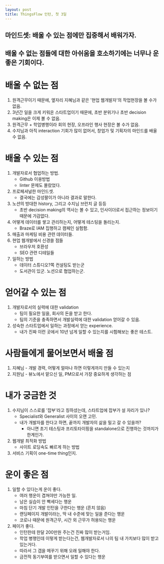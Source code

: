```yaml
---
layout: post
title: ThingsFlow 인턴, 첫 3일
---
```


## 마인드셋: 배울 수 있는 점에만 집중해서 배워가자.

## 배울 수 없는 점들에 대한 아쉬움을 호소하기에는 너무나 운좋은 기회이다.

# 배울 수 없는 점

1. 원격근무이기 때문에, 옆자리 지혜님과 같은 '현업 웹개발자'의 작업현장을 볼 수가 없음.
2. 3년간 일을 크게 키워온 스타트업이기 때문에, 초반 분위기나 초반 decision making은 이제 볼 수 없음.
3. 원격근무 + 학업병행이라 회의 현장, 오프라인 행사 현장은 볼 수가 없음.
4. 수지님과 아직 interaction 기회가 많이 없어서, 창업가 및 기획자의 마인드를 배울 수 없음.

# 배울 수 있는 점

1. 개발자로서 협업하는 방법.
   - Github 이용방법
   - linter 문제도 몰랐었다.
2. 프로페셔널한 마인드셋.
   - 결국에는 감성팔이가 아니라 결과로 말한다.
3. 노션의 방대한 history, 그리고 수지님 브런치 글 등등
   - 초반 decision making의 역사는 볼 수 있고, 인사이더로서 접근하는 정보이기 때문에 가감없다.
4. 어떻게 데이터를 쌓고 관리하는지, 어떻게 테스팅을 돌리는지.
   - Braze로 IAM 집행하고 캠페인 실험함.
5. 매출과 마케팅 비용 관련 데이터들.
6. 현업 웹개발에서 신경쓸 점들
   - 브라우저 호환성
   - SEO 관련 디테일들
7. 일하는 방법
   - 데이터 스튜디오?쪽 컨설팅도 받는군
   - 도서관이 있군. 노션으로 협업하는군.

# 얻어갈 수 있는 점

1. 개발자로서의 실력에 대한 validation
   - 팀이 필요한 일을, 회사의 돈을 받고 한다.
   - 팀의 기준을 충족하면서 개발실력에 대한 validation 얻어갈 수 있음.
2. 성숙한 스타트업에서 일하는 과정에서 얻는 experience.
   - 내가 진짜 이런 곳에서 10년 넘게 일할 수 있는지를 시험해보는 좋은 테스트.

# 사람들에게 물어보면서 배울 점

1. 지혜님 - 개발 경력, 어떻게 얼마나 하면 이렇게까지 만들 수 있는지
2. 지원님 - 뷰노에서 맡으신 일, PM으로서 가장 중요하게 생각하는 점

# 내가 궁금한 것

1. 수지님이 스스로를 '잡부'라고 칭하셨는데, 스타트업에 잡부가 설 자리가 있나?
   - Specialist와 Generalist 사이의 오랜 고민.
   - 내가 개발자를 한다고 하면, 끝까지 개발자의 삶을 밀고 갈 수 있을까?
     - 아니면 초기 테스팅과 프리토타이핑을 standalone으로 진행하는 것까지가 한계인가.
2. 웹개발 최적화 방법
   - 사이트 로딩속도 빠르게 하는 방법
3. 서비스 기획이 one-time thing인지.

# 운이 좋은 점

1. 일할 수 있다는게 운이 좋다.
   - 여러 행운이 겹쳐야만 가능한 일.
   - 남은 실습이 안 빡세다는 행운
   - 마침 단기 개발 인턴을 구한다는 행운 (흔치 않음)
   - 랜딩페이지 개발이라는, 딱 내 수준에 맞는 일을 준다는 행운
   - 코로나 때문에 원격근무, 시간 외 근무가 허용되는 행운
2. 페이가 좋다.
   - 인턴한테 한달 200만원 주는건 진짜 많이 받는거임.
   - 학업 병행인데 이렇게 받는다는건, 웹개발자로서 나의 팀 내 가치보다 많이 받고있는거다.
   - 따라서 그 갭을 메꾸기 위해 오래 일해야 한다.
   - 금전적 동기부여를 받으면서 일할 수 있다는 행운
